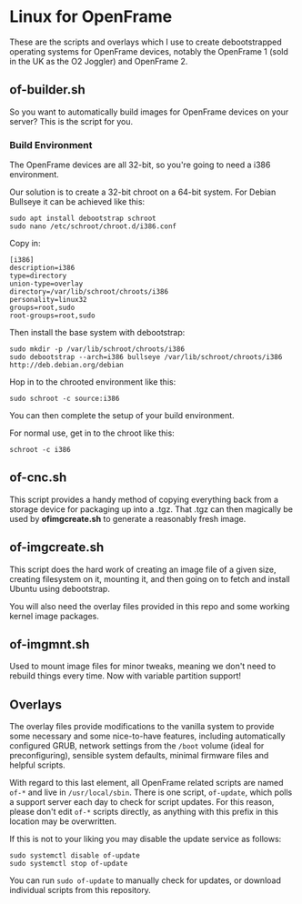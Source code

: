 Linux for OpenFrame
====================

These are the scripts and overlays which I use to create debootstrapped operating systems for OpenFrame devices, notably the OpenFrame 1 (sold in the UK as the O2 Joggler) and OpenFrame 2.


of-builder.sh
--------------

So you want to automatically build images for OpenFrame devices on your server? This is the script for you.

### Build Environment

The OpenFrame devices are all 32-bit, so you're going to need a i386 environment.

Our solution is to create a 32-bit chroot on a 64-bit system. For Debian Bullseye it can be achieved like this:

```
sudo apt install debootstrap schroot
sudo nano /etc/schroot/chroot.d/i386.conf
```

Copy in:

```
[i386]
description=i386
type=directory
union-type=overlay
directory=/var/lib/schroot/chroots/i386
personality=linux32
groups=root,sudo
root-groups=root,sudo
```

Then install the base system with debootstrap:

```
sudo mkdir -p /var/lib/schroot/chroots/i386
sudo debootstrap --arch=i386 bullseye /var/lib/schroot/chroots/i386 http://deb.debian.org/debian
```

Hop in to the chrooted environment like this:

```
sudo schroot -c source:i386
```

You can then complete the setup of your build environment.

For normal use, get in to the chroot like this:

```
schroot -c i386
```


of-cnc.sh
----------

This script provides a handy method of copying everything back from a storage device for packaging up into a .tgz. That .tgz can then magically be used by __ofimgcreate.sh__ to generate a reasonably fresh image.


of-imgcreate.sh
----------------

This script does the hard work of creating an image file of a given size, creating  filesystem on it, mounting it, and then going on to fetch and install Ubuntu using debootstrap.

You will also need the overlay files provided in this repo and some working kernel image packages.


of-imgmnt.sh
-------------

Used to mount image files for minor tweaks, meaning we don't need to rebuild things every time. Now with variable partition support!

Overlays
---------

The overlay files provide modifications to the vanilla system to provide some necessary and some nice-to-have features, including automatically configured GRUB, network settings from the `/boot` volume (ideal for preconfiguring), sensible system defaults, minimal firmware files and helpful scripts.

With regard to this last element, all OpenFrame related scripts are named `of-*` and live in `/usr/local/sbin`. There is one script, `of-update`, which polls a support server each day to check for script updates. For this reason, please don't edit `of-*` scripts directly, as anything with this prefix in this location may be overwritten.

If this is not to your liking you may disable the update service as follows:

```
sudo systemctl disable of-update
sudo systemctl stop of-update
```

You can run `sudo of-update` to manually check for updates, or download individual scripts from this repository.
